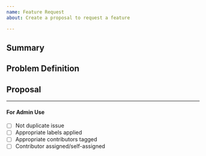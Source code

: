 ```yaml
---
name: Feature Request
about: Create a proposal to request a feature

---
```



<!-- --------------------------------------------------------

Thank you for opening an issue.  

Before submitting this request, please review this template.
 -------------------------------------------------------- -->


## Summary

<!-- Short, concise description of the proposed feature -->

## Problem Definition

<!-- Why do we need this feature? 
What problems may be addressed by introducing this feature?
What benefits does the project stand to gain by including this feature?
Should this feature be implemented in the upstream dependency?  Consider submitting
 this request upstream instead.
Are there any disadvantages of including this feature? -->

## Proposal

<!-- Detailed description of requirements of implementation -->

____

#### For Admin Use

- [ ] Not duplicate issue
- [ ] Appropriate labels applied
- [ ] Appropriate contributors tagged
- [ ] Contributor assigned/self-assigned
